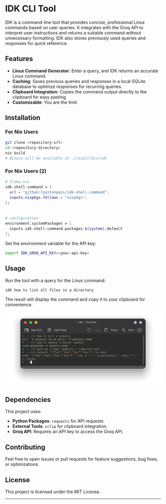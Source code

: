 # IDK CLI Tool

IDK is a command-line tool that provides concise, professional Linux commands based on user queries. It integrates with the Groq API to interpret user instructions and returns a suitable command without unnecessary formatting. IDK also stores previously used queries and responses for quick reference.

## Features

- **Linux Command Generator**: Enter a query, and IDK returns an accurate Linux command.
- **Caching**: Saves previous queries and responses in a local SQLite database to optimize responses for recurring queries.
- **Clipboard Integration**: Copies the command output directly to the clipboard for easy pasting.
- **Customizable**: You are the limit.

## Installation 

### For Nix Users

```bash
git clone <repository-url>
cd <repository-directory>
nix build
# Binary will be available at ./result/bin/idk
```

### For Nix Users (2)

```nix
# flake.nix
idk-shell-command = {
  url = "github:loystonpais/idk-shell-command";
  inputs.nixpkgs.follows = "nixpkgs";
};


# configuration
environment.systemPackages = [
  inputs.idk-shell-command.packages.${system}.default
];

```

Set the environment variable for the API key:

```bash
export IDK_GROQ_API_KEY=<your-api-key>
```


## Usage

Run the tool with a query for the Linux command:

```bash
idk how to list all files in a directory
```

The result will display the command and copy it to your clipboard for convenience.

![Demo of the Tool](assets/demo.png)

## Dependencies

This project uses:
- **Python Packages**: `requests` for API requests.
- **External Tools**: `xclip` for clipboard integration.
- **Groq API**: Requires an API key to access the Groq API.

## Contributing

Feel free to open issues or pull requests for feature suggestions, bug fixes, or optimizations.

## License

This project is licensed under the MIT License.

--- 